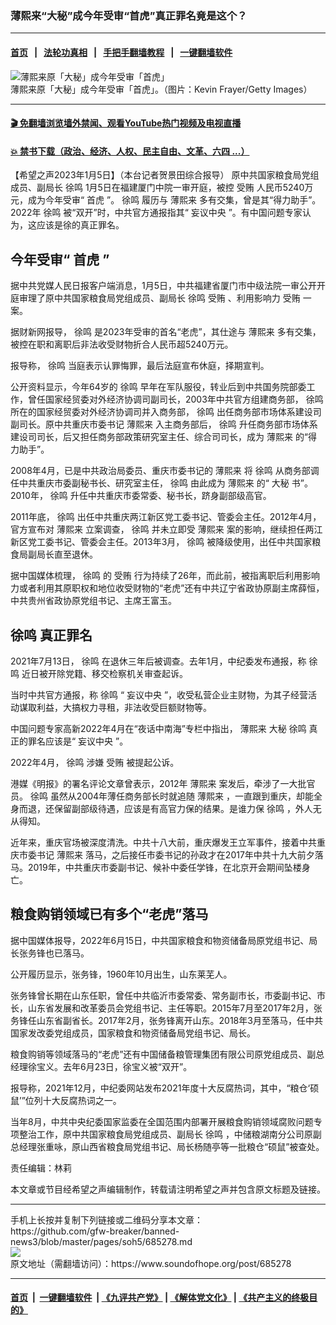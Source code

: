 ### 薄熙来“大秘”成今年受审“首虎”真正罪名竟是这个？
------------------------

#### [首页](https://github.com/gfw-breaker/banned-news3/blob/master/README.md) &nbsp;&nbsp;|&nbsp;&nbsp; [法轮功真相](https://github.com/begood0513/basic/blob/master/README.md)  &nbsp;&nbsp;|&nbsp;&nbsp; [手把手翻墙教程](https://github.com/gfw-breaker/guides/wiki)  &nbsp;&nbsp;|&nbsp;&nbsp; [一键翻墙软件](https://github.com/gfw-breaker/nogfw/blob/master/README.md)  



<div><img alt="薄熙来原「大秘」成今年受审「首虎」" src="https://img.soundofhope.org/2023-01/gettyimages-1388678039-1672959372671.jpg"/>
<br/><figcaption class="caption">
 薄熙来原「大秘」成今年受审「首虎」。（图片：Kevin Frayer/Getty Images）
</figcaption></div><hr/>

#### [ 🎬  免翻墙浏览墙外禁闻、观看YouTube热门视频及电视直播](https://github.com/gfw-breaker/HelloWorld)

#### [ 💥  禁书下载（政治、经济、人权、民主自由、文革、六四 ...）](https://github.com/gfw-breaker/books/blob/master/README.md)

<div><div class="Content__Wrapper sc-1bvya0-0 elmmKw article_body" itemprop="articleBody">
 <div id="post_place_1">
 </div>
 <p class="meta-top">
  <span class="meta">
   【希望之声2023年1月5日】（本台记者贺景田综合报导）
  </span>
  原中共国家粮食局党组成员、副局长
  <ok href="/term/574322">
   徐鸣
  </ok>
  1月5日在福建厦门中院一审开庭，被控
  <ok href="/term/1327">
   受贿
  </ok>
  人民币5240万元，成为今年受审“
  <ok href="/term/22412">
   首虎
  </ok>
  ”。
  <ok href="/term/574322">
   徐鸣
  </ok>
  履历与
  <ok href="/term/4580">
   薄熙来
  </ok>
  多有交集，曾是其“得力助手”。2022年
  <ok href="/term/574322">
   徐鸣
  </ok>
  被“双开”时，中共官方通报指其“
  <ok href="/term/110394">
   妄议中央
  </ok>
  ”。有中国问题专家认为，这应该是徐的真正罪名。
 </p>
 <h2>
  <strong>
   今年受审“
   <ok href="/term/22412">
    首虎
   </ok>
   ”
  </strong>
 </h2>
 <p>
  据中共党媒人民日报客户端消息，1月5日，中共福建省厦门市中级法院一审公开开庭审理了原中共国家粮食局党组成员、副局长
  <ok href="/term/574322">
   徐鸣
  </ok>
  <ok href="/term/1327">
   受贿
  </ok>
  、利用影响力
  <ok href="/term/1327">
   受贿
  </ok>
  一案。
 </p>
 <p>
  据财新网报导，
  <ok href="/term/574322">
   徐鸣
  </ok>
  是2023年受审的首名“老虎”，其仕途与
  <ok href="/term/4580">
   薄熙来
  </ok>
  多有交集，被控在职和离职后非法收受财物折合人民币超5240万元。
 </p>
 <p>
  报导称，
  <ok href="/term/574322">
   徐鸣
  </ok>
  当庭表示认罪悔罪，最后法庭宣布休庭，择期宣判。
 </p>
 <p>
  公开资料显示，今年64岁的
  <ok href="/term/574322">
   徐鸣
  </ok>
  早年在军队服役，转业后到中共国务院部委工作，曾任国家经贸委对外经济协调司副司长，2003年中共官方组建商务部，
  <ok href="/term/574322">
   徐鸣
  </ok>
  所在的国家经贸委对外经济协调司并入商务部，
  <ok href="/term/574322">
   徐鸣
  </ok>
  出任商务部市场体系建设司副司长。原中共重庆市委书记
  <ok href="/term/4580">
   薄熙来
  </ok>
  入主商务部后，
  <ok href="/term/574322">
   徐鸣
  </ok>
  升任商务部市场体系建设司司长，后又担任商务部政策研究室主任、综合司司长，成为
  <ok href="/term/4580">
   薄熙来
  </ok>
  的“得力助手”。
 </p>
 <p>
  2008年4月，已是中共政治局委员、重庆市委书记的
  <ok href="/term/4580">
   薄熙来
  </ok>
  将
  <ok href="/term/574322">
   徐鸣
  </ok>
  从商务部调任中共重庆市委副秘书长、研究室主任，
  <ok href="/term/574322">
   徐鸣
  </ok>
  由此成为
  <ok href="/term/4580">
   薄熙来
  </ok>
  的“
  <ok href="/term/45917">
   大秘
  </ok>
  书”。2010年，
  <ok href="/term/574322">
   徐鸣
  </ok>
  升任中共重庆市委常委、秘书长，跻身副部级高官。
 </p>
 <p>
  2011年底，
  <ok href="/term/574322">
   徐鸣
  </ok>
  出任中共重庆两江新区党工委书记、管委会主任。2012年4月，官方宣布对
  <ok href="/term/4580">
   薄熙来
  </ok>
  立案调查，
  <ok href="/term/574322">
   徐鸣
  </ok>
  并未立即受
  <ok href="/term/4580">
   薄熙来
  </ok>
  案的影响，继续担任两江新区党工委书记、管委会主任。2013年3月，
  <ok href="/term/574322">
   徐鸣
  </ok>
  被降级使用，出任中共国家粮食局副局长直至退休。
 </p>
 <p>
  据中国媒体梳理，
  <ok href="/term/574322">
   徐鸣
  </ok>
  的
  <ok href="/term/1327">
   受贿
  </ok>
  行为持续了26年，而此前，被指离职后利用影响力或者利用其原职权和地位收受财物的“老虎”还有中共辽宁省政协原副主席薛恒，中共贵州省政协原党组书记、主席王富玉。
 </p>
 <h2>
  <strong>
   <ok href="/term/574322">
    徐鸣
   </ok>
   真正罪名
  </strong>
 </h2>
 <p>
  2021年7月13日，
  <ok href="/term/574322">
   徐鸣
  </ok>
  在退休三年后被调查。去年1月，中纪委发布通报，称
  <ok href="/term/574322">
   徐鸣
  </ok>
  近日被开除党籍、移交检察机关审查起诉。
 </p>
 <p>
  当时中共官方通报，称
  <ok href="/term/574322">
   徐鸣
  </ok>
  “
  <ok href="/term/110394">
   妄议中央
  </ok>
  ”，收受私营企业主财物，为其子经营活动谋取利益，大搞权力寻租，非法收受巨额财物等。
 </p>
 <p>
  中国问题专家高新2022年4月在“夜话中南海”专栏中指出，
  <ok href="/term/4580">
   薄熙来
  </ok>
  <ok href="/term/45917">
   大秘
  </ok>
  <ok href="/term/574322">
   徐鸣
  </ok>
  真正的罪名应该是“
  <ok href="/term/110394">
   妄议中央
  </ok>
  ”。
 </p>
 <p>
  2022年4月，
  <ok href="/term/574322">
   徐鸣
  </ok>
  涉嫌
  <ok href="/term/1327">
   受贿
  </ok>
  被提起公诉。
 </p>
 <p>
  港媒《明报》的署名评论文章曾表示，2012年
  <ok href="/term/4580">
   薄熙来
  </ok>
  案发后，牵涉了一大批官员。
  <ok href="/term/574322">
   徐鸣
  </ok>
  虽然从2004年薄任商务部长时就追随
  <ok href="/term/4580">
   薄熙来
  </ok>
  ，一直跟到重庆，却能全身而退，还保留副部级待遇，应该是有高官力保的结果。是谁力保
  <ok href="/term/574322">
   徐鸣
  </ok>
  ，外人无从得知。
 </p>
 <p>
  近年来，重庆官场被深度清洗。中共十八大前，重庆爆发王立军事件，接着中共重庆市委书记
  <ok href="/term/4580">
   薄熙来
  </ok>
  落马，之后接任市委书记的孙政才在2017年中共十九大前夕落马。2019年，中共重庆市委副书记、候补中委任学锋，在北京开会期间坠楼身亡。
 </p>
 <h2>
  <strong>
   粮食购销领域已有多个“老虎”落马
  </strong>
 </h2>
 <p>
  据中国媒体报导，2022年6月15日，中共国家粮食和物资储备局原党组书记、局长张务锋也已落马。
 </p>
 <p>
  公开履历显示，张务锋，1960年10月出生，山东莱芜人。
 </p>
 <p>
  张务锋曾长期在山东任职，曾任中共临沂市委常委、常务副市长，市委副书记、市长，山东省发展和改革委员会党组书记、主任等职。2015年7月至2017年2月，张务锋任山东省副省长。2017年2月，张务锋离开山东。2018年3月至落马，任中共国家发改委党组成员，国家粮食和物资储备局党组书记、局长。
 </p>
 <p>
  粮食购销等领域落马的“老虎”还有中国储备粮管理集团有限公司原党组成员、副总经理徐宝义。去年6月23日，徐宝义被“双开”。
 </p>
 <p>
  报导称，2021年12月，中纪委网站发布2021年度十大反腐热词，其中，“粮仓‘硕鼠’”位列十大反腐热词之一。
 </p>
 <p>
  当年8月，中共中央纪委国家监委在全国范围内部署开展粮食购销领域腐败问题专项整治工作，原中共国家粮食局党组成员、副局长
  <ok href="/term/574322">
   徐鸣
  </ok>
  ，中储粮湖南分公司原副总经理张重咏，原山西省粮食局党组书记、局长杨随亭等一批粮仓“硕鼠”被查处。
 </p>
 <p class="meta-btm">
  责任编辑：林莉
 </p>
 <p class="meta-btm">
  本文章或节目经希望之声编辑制作，转载请注明希望之声并包含原文标题及链接。
 </p>
</div>
</div>
<hr/>
手机上长按并复制下列链接或二维码分享本文章：<br/>
https://github.com/gfw-breaker/banned-news3/blob/master/pages/soh5/685278.md <br/>
<a href='https://github.com/gfw-breaker/banned-news3/blob/master/pages/soh5/685278.md'><img src='https://github.com/gfw-breaker/banned-news3/blob/master/pages/soh5/685278.md.png'/></a> <br/>
原文地址（需翻墙访问）：https://www.soundofhope.org/post/685278


------------------------
#### [首页](https://github.com/gfw-breaker/banned-news3/blob/master/README.md) &nbsp;|&nbsp; [一键翻墙软件](https://github.com/gfw-breaker/nogfw/blob/master/README.md) &nbsp;| [《九评共产党》](https://github.com/gfw-breaker/9ping.md/blob/master/README.md#九评之一评共产党是什么) | [《解体党文化》](https://github.com/gfw-breaker/jtdwh.md/blob/master/README.md) | [《共产主义的终极目的》](https://github.com/gfw-breaker/gczydzjmd.md/blob/master/README.md)


<img src='http://gfw-breaker.win/banned-news3/pages/soh5/685278.md' width='0px' height='0px'/>